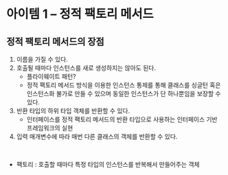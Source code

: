 # 아이템 1 – 정적 팩토리 메서드

## 정적 팩토리 메서드의 장점
1. 이름을 가질 수 있다.
2. 호출될 때마다 인스턴스를 새로 생성하지는 않아도 된다.
   - 플라이웨이트 패턴?
   - 정적 팩토리 메서드 방식을 이용한 인스턴스 통제를 통해 클래스를 싱글턴 혹은 인스턴스화 불가로 만들 수 있으며 동일한 인스턴스가 단 하나뿐임을 보장할 수 있다.
3. 반환 타입의 하위 타입 객체를 반환할 수 있다. 
   - 인터페이스를 정적 팩토리 메서드의 반환 타입으로 사용하는 인터페이스 기반 프레임워크의 실현
4. 입력 매개변수에 따라 매번 다른 클래스의 객체를 반환할 수 있다.
<br>

- 팩토리 : 호출할 때마다 특정 타입의 인스턴스를 반복해서 만들어주는 객체
